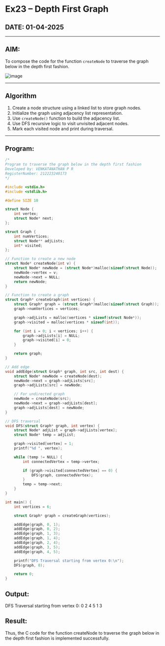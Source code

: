 # Ex23 – Depth First Graph

## DATE: 01-04-2025

---

## AIM:
To compose the code for the function `createNode` to traverse the graph below in the depth first fashion.

![image](https://github.com/user-attachments/assets/63552824-d0a3-49c6-a473-6db27d1f03e4)

---

## Algorithm

1. Create a node structure using a linked list to store graph nodes.
2. Initialize the graph using adjacency list representation.
3. Use `createNode()` function to build the adjacency list.
4. Use DFS recursive logic to visit unvisited adjacent nodes.
5. Mark each visited node and print during traversal.

---

## Program:

```c
/*
Program to traverse the graph below in the depth first fashion
Developed by: VENKATANATHAN P R
RegisterNumber: 212223240173
*/

#include <stdio.h>
#include <stdlib.h>

#define SIZE 10

struct Node {
    int vertex;
    struct Node* next;
};

struct Graph {
    int numVertices;
    struct Node** adjLists;
    int* visited;
};

// Function to create a new node
struct Node* createNode(int v) {
    struct Node* newNode = (struct Node*)malloc(sizeof(struct Node));
    newNode->vertex = v;
    newNode->next = NULL;
    return newNode;
}

// Function to create a graph
struct Graph* createGraph(int vertices) {
    struct Graph* graph = (struct Graph*)malloc(sizeof(struct Graph));
    graph->numVertices = vertices;

    graph->adjLists = malloc(vertices * sizeof(struct Node*));
    graph->visited = malloc(vertices * sizeof(int));

    for (int i = 0; i < vertices; i++) {
        graph->adjLists[i] = NULL;
        graph->visited[i] = 0;
    }

    return graph;
}

// Add edge
void addEdge(struct Graph* graph, int src, int dest) {
    struct Node* newNode = createNode(dest);
    newNode->next = graph->adjLists[src];
    graph->adjLists[src] = newNode;

    // For undirected graph
    newNode = createNode(src);
    newNode->next = graph->adjLists[dest];
    graph->adjLists[dest] = newNode;
}

// DFS traversal
void DFS(struct Graph* graph, int vertex) {
    struct Node* adjList = graph->adjLists[vertex];
    struct Node* temp = adjList;

    graph->visited[vertex] = 1;
    printf("%d ", vertex);

    while (temp != NULL) {
        int connectedVertex = temp->vertex;

        if (graph->visited[connectedVertex] == 0) {
            DFS(graph, connectedVertex);
        }
        temp = temp->next;
    }
}

int main() {
    int vertices = 6;

    struct Graph* graph = createGraph(vertices);

    addEdge(graph, 0, 1);
    addEdge(graph, 0, 2);
    addEdge(graph, 1, 3);
    addEdge(graph, 1, 4);
    addEdge(graph, 2, 4);
    addEdge(graph, 3, 5);
    addEdge(graph, 4, 5);

    printf("DFS Traversal starting from vertex 0:\n");
    DFS(graph, 0);

    return 0;
}
```
## Output:
DFS Traversal starting from vertex 0:
0 2 4 5 1 3
## Result:
Thus, the C code for the function createNode to traverse the graph below in the depth first fashion is implemented successfully.
